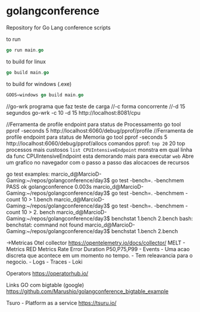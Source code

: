 # golangconference
Repository for Go Lang conference scripts

to run
```go
go run main.go
```

to build for linux
```go
go build main.go
```

to build for windows (.exe)
```go 
GOOS=windows go build main.go
```

//go-wrk programa que faz teste de carga 
//-c forma concorrente
//-d 15 segundos
go-wrk -c 10 -d 15 http://localhost:8081/cpu

//Ferramenta de profile endpoint para status de Processamento
go tool pprof -seconds 5 http://localhost:6060/debug/pprof/profile
//Ferramenta de profile endpoint para status de Memoria
go tool pprof -seconds 5 http://localhost:6060/debug/pprof/allocs
comandos pprof:
```top 20``` 20 top processos mais custosos
```list CPUIntensiveEndpoint``` monstra em qual linha da func  CPUIntensiveEndpoint esta demorando mais para executar
```web``` Abre um grafico no navegador com o passo a passo das alocacoes de recursos


go test examples:
marcio_d@MarcioD-Gaming:~/repos/golangconference/day3$ go test -bench=. -benchmem
PASS
ok      golangconference        0.003s
marcio_d@MarcioD-Gaming:~/repos/golangconference/day3$ go test -bench=. -benchmem -count 10 > 1.bench
marcio_d@MarcioD-Gaming:~/repos/golangconference/day3$ go test -bench=. -benchmem -count 10 > 2.
bench
marcio_d@MarcioD-Gaming:~/repos/golangconference/day3$ benchstat 1.bench 2.bench 
bash: benchstat: command not found
marcio_d@MarcioD-Gaming:~/repos/golangconference/day3$ benchstat 1.bench 2.bench

->Metricas
	Otel collector https://opentelemetry.io/docs/collector/
MELT
	- Metrics
		RED Metrics
		Rate
		Error
		Duration
		P50,P75,P99
	- Events
		- Uma acao discreta que acontece em um momento no tempo.
		- Tem releavancia para o negocio.
	- Logs
	- Traces
	  - Loki

Operators
https://operatorhub.io/


Links
GO com bigtable (google)
https://github.com/Marushio/golangconference_bigtable_example

Tsuro - Platform as a service
https://tsuru.io/

